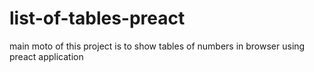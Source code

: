 # list-of-tables-preact
main moto of this project is to show tables of numbers in browser using preact application
